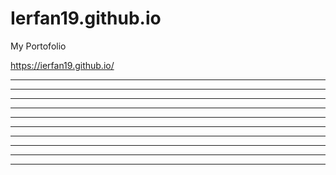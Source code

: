 # Ierfan19.github.io
My Portofolio

https://ierfan19.github.io/
************************************************************
************************************************************
**		***  ********  *******   ***      **     **       **
**		***  **	   **  ******	** **     ** *   **		  **
**		***  ********  **      **   **	  ** * * **       **
**  	***  *****	   ****** *********   **  * ***       **
**  	***  **  **    **    **       **  **    ***       **
**  	***  **   **   **   **         ** **     **       **
************************************************************
************************************************************
